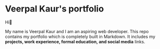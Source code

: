 # Veerpal Kaur's portfolio

Hi👋 

My name is Veerpal Kaur and I am an aspiring web developer. This repo contains my portfolio which is completely built in Markdown. It includes my **projects, work experience, formal education, and social media** links.
